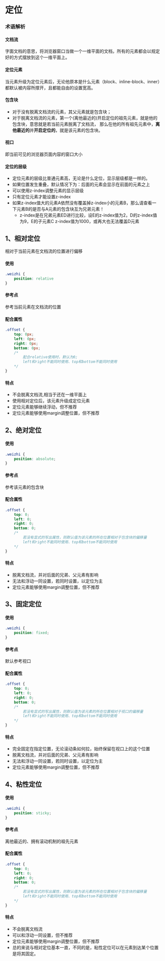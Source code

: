 # 定位

### 术语解析

#### 文档流
字面文档的意思，将浏览器窗口当做一个一维平面的文档，所有的元素都会以规定好的方式摆放到这个一维平面上。
#### 定位元素
当元素升级为定位元素后，无论他原本是什么元素（block、inline-block、inner）都默认被内容所撑开，且都能自由的设置宽高。
#### 包含块
- 对于没有脱离文档流的元素，其父元素就是包含块；
- 对于脱离文档流的元素，第一个(离他最近的)开启定位的祖先元素，就是他的包含块，意思就是若当前元素脱离了文档流，
那么在他的所有祖先元素中，**离他最近的**并**开启定位的**，就是该元素的包含块。
#### 视口
即当前可见的浏览器页面内容的窗口大小
#### 定位的层级
- 定位元素的层级比普通元素高，无论是什么定位，显示层级都是一样的。
- 如果位置发生重叠，默认情况下为：后面的元素会显示在前面的元素之上
- 可以使用z-index调整元素的显示层级
- 只有定位元素才能设置z-index
- 如果z-index值大的元素A依然没有覆盖掉z-index小的元素B，那么请查看一下元素B的是否与A元素的包含块互为兄弟元素！
  - z-index是在兄弟元素ED进行比较，设E的z-index值为2，D的z-index值为9，E的子元素C z-index值为1000，或再大也无法覆盖D元素



## 1、相对定位
相对于当前元素在文档流的位置进行偏移

#### 使用
```css
.weizhi {
    position: relative
}
```

#### 参考点
参考当前元素在文档流的位置

#### 配合属性
```css
.offset {
    top: 0px;
    left: 0px;
    right: 0px;
    bottom: 0px;
    /*
        配合relative使用时，默认为0;
        left和right不能同时使用、top和bottom不能同时使用
    */
}
```


#### 特点
- 不会脱离文档流,相当于还在一维平面上
- 使用相对定位后，该元素升级成定位元素
- 定位元素能够继续浮动，但不推荐
- 定位元素能够使用margin调整位置，但不推荐


## 2、绝对定位

#### 使用
```css
.weizhi {
    position: absolute;
}
```

#### 参考点
参考该元素的包含块

#### 配合属性
```css
.offset {
    top: 0;
    left: 0;
    right: 0;
    bottom: 0;
    /*
        若没有显式的写出属性，则默认值为该元素的所在位置相对于包含块的偏移量
        left和right不能同时使用、top和bottom不能同时使用
    */
}
```

#### 特点
- 脱离文档流，并对后面的兄弟、父元素有影响
- 无法和浮动一同设置，若同时设置，以定位为主
- 定位元素能够使用margin调整位置，但不推荐


## 3、固定定位

#### 使用
```css
.weizhi {
    position: fixed;
}
```

#### 参考点
默认参考视口

#### 配合属性
```css
.offset {
    top: 0;
    left: 0;
    right: 0;
    bottom: 0;
    /*
        若没有显式的写出属性，则默认值为该元素的所在位置相对于视口的偏移量
        left和right不能同时使用、top和bottom不能同时使用
    */
}
```

#### 特点
- 完全固定在指定位置，无论滚动条如何拉，始终保留在视口上的这个位置
- 脱离文档流，并对后面的兄弟、父元素有影响
- 无法和浮动一同设置，若同时设置，以定位为主
- 定位元素能够使用margin调整位置，但不推荐


## 4、粘性定位
#### 使用
```css
.weizhi {
    position: sticky;
}
```

#### 参考点
离他最近的、拥有滚动机制的祖先元素

#### 配合属性
```css
.offset {
    top: 0;
    left: 0;
    right: 0;
    bottom: 0;
    /*
        若没有显式的写出属性，则默认值为该元素的所在位置相对于包含块的偏移量
        left和right不能同时使用、top和bottom不能同时使用
    */
}
```

#### 特点
- 不会脱离文档流
- 可以和浮动一同设置，但不推荐
- 定位元素能够使用margin调整位置，但不推荐
- 总的来说与相对定位基本一直，不同的是，粘性定位可以在元素到达某个位置是将其固定。